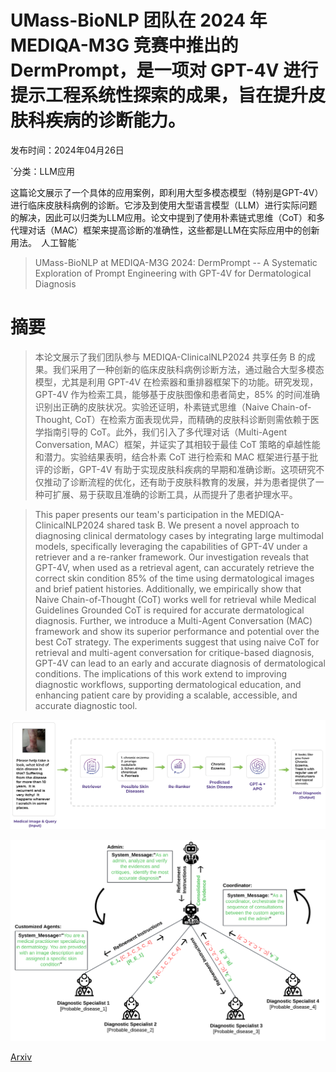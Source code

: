 # UMass-BioNLP 团队在 2024 年 MEDIQA-M3G 竞赛中推出的 DermPrompt，是一项对 GPT-4V 进行提示工程系统性探索的成果，旨在提升皮肤科疾病的诊断能力。

发布时间：2024年04月26日

`分类：LLM应用

这篇论文展示了一个具体的应用案例，即利用大型多模态模型（特别是GPT-4V）进行临床皮肤科病例的诊断。它涉及到使用大型语言模型（LLM）进行实际问题的解决，因此可以归类为LLM应用。论文中提到了使用朴素链式思维（CoT）和多代理对话（MAC）框架来提高诊断的准确性，这些都是LLM在实际应用中的创新用法。` `人工智能`

> UMass-BioNLP at MEDIQA-M3G 2024: DermPrompt -- A Systematic Exploration of Prompt Engineering with GPT-4V for Dermatological Diagnosis

# 摘要

> 本论文展示了我们团队参与 MEDIQA-ClinicalNLP2024 共享任务 B 的成果。我们采用了一种创新的临床皮肤科病例诊断方法，通过融合大型多模态模型，尤其是利用 GPT-4V 在检索器和重排器框架下的功能。研究发现，GPT-4V 作为检索工具，能够基于皮肤图像和患者简史，85% 的时间准确识别出正确的皮肤状况。实验还证明，朴素链式思维（Naive Chain-of-Thought, CoT）在检索方面表现优异，而精确的皮肤科诊断则需依赖于医学指南引导的 CoT。此外，我们引入了多代理对话（Multi-Agent Conversation, MAC）框架，并证实了其相较于最佳 CoT 策略的卓越性能和潜力。实验结果表明，结合朴素 CoT 进行检索和 MAC 框架进行基于批评的诊断，GPT-4V 有助于实现皮肤科疾病的早期和准确诊断。这项研究不仅推动了诊断流程的优化，还有助于皮肤科教育的发展，并为患者提供了一种可扩展、易于获取且准确的诊断工具，从而提升了患者护理水平。

> This paper presents our team's participation in the MEDIQA-ClinicalNLP2024 shared task B. We present a novel approach to diagnosing clinical dermatology cases by integrating large multimodal models, specifically leveraging the capabilities of GPT-4V under a retriever and a re-ranker framework. Our investigation reveals that GPT-4V, when used as a retrieval agent, can accurately retrieve the correct skin condition 85% of the time using dermatological images and brief patient histories. Additionally, we empirically show that Naive Chain-of-Thought (CoT) works well for retrieval while Medical Guidelines Grounded CoT is required for accurate dermatological diagnosis. Further, we introduce a Multi-Agent Conversation (MAC) framework and show its superior performance and potential over the best CoT strategy. The experiments suggest that using naive CoT for retrieval and multi-agent conversation for critique-based diagnosis, GPT-4V can lead to an early and accurate diagnosis of dermatological conditions. The implications of this work extend to improving diagnostic workflows, supporting dermatological education, and enhancing patient care by providing a scalable, accessible, and accurate diagnostic tool.

![UMass-BioNLP 团队在 2024 年 MEDIQA-M3G 竞赛中推出的 DermPrompt，是一项对 GPT-4V 进行提示工程系统性探索的成果，旨在提升皮肤科疾病的诊断能力。](../../../paper_images/2404.17749/method.png)

![UMass-BioNLP 团队在 2024 年 MEDIQA-M3G 竞赛中推出的 DermPrompt，是一项对 GPT-4V 进行提示工程系统性探索的成果，旨在提升皮肤科疾病的诊断能力。](../../../paper_images/2404.17749/MAC_final.png)

[Arxiv](https://arxiv.org/abs/2404.17749)